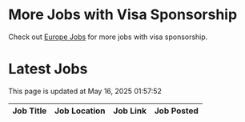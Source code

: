 # More Jobs with Visa Sponsorship

Check out [Europe Jobs](https://github.com/sureshparimi/europejobs#latest-jobs) for more jobs with visa sponsorship.

# Latest Jobs

This page is updated at May 16, 2025 01:57:52

| Job Title | Job Location | Job Link | Job Posted |
| --- | --- | --- | --- |
